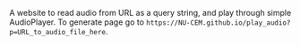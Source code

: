 A website to read audio from URL as a query string, and play through simple AudioPlayer. To generate page go to `https://NU-CEM.github.io/play_audio?p=URL_to_audio_file_here`.
